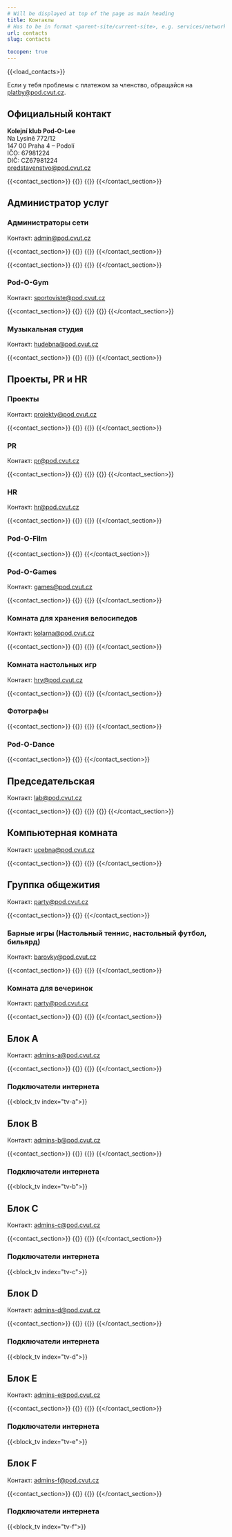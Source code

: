 ```yaml
---
# Will be displayed at top of the page as main heading
title: Контакты
# Has to be in format <parent-site/current-site>, e.g. services/network (notice missing slash at the beginning)
url: contacts
slug: contacts

tocopen: true
---
```

{{<load_contacts>}}

Если у тебя проблемы с платежом за членство, обращайся на <platby@pod.cvut.cz>.

## Официальный контакт

**Kolejní klub Pod-O-Lee**  
Na Lysině 772/12  
147 00 Praha 4 – Podolí  
IČO: 67981224  
DIČ: CZ67981224  
<predstavenstvo@pod.cvut.cz>

{{<contact_section>}}
        {{<contact index="pk" role="Председатель">}}
        {{<contact index="m" role="Заместитель председателя">}}
{{</contact_section>}}

## Администратор услуг
### Администраторы сети

Контакт: <admin@pod.cvut.cz>

{{<contact_section>}}
    {{<contact index="ss" role="Системный администратор">}}
    {{<contact index="zss" role="Заместитель системного администратора">}}
{{</contact_section>}}

{{<contact_section>}}
    {{<contact index="sn" role="Администратор сети">}}
    {{<contact index="zsn" role="Заместитель администратора сети ">}}
{{</contact_section>}}

### Pod-O-Gym

Контакт: <sportoviste@pod.cvut.cz>

{{<contact_section>}}
    {{<contact index="sg" role="Администратор Pod-O-Gym">}}
    {{<contact index="zsg" role="Заместитель администратора Pod-O-Gym">}}
    {{<contact index="sgt" role="Член команды Pod-O-Gym">}}
{{</contact_section>}}

### Музыкальная студия

Контакт: <hudebna@pod.cvut.cz>

{{<contact_section>}}
    {{<contact index="sh" role="Администратор музыкальной студии">}}
    {{<contact index="zsh" role="Заместитель администратора музыкальной студии">}}
{{</contact_section>}}

## Проекты, PR и HR

### Проекты

Контакт: <projekty@pod.cvut.cz>

{{<contact_section>}}
    {{<contact index="sp" role="Администратор проектов">}}
    {{<contact index="zsp" role="Заместитель администратора проектов">}}
{{</contact_section>}}

### PR

Контакт: <pr@pod.cvut.cz>

{{<contact_section>}}
    {{<contact index="pr" role="PR-менеджер">}}
    {{<contact index="zpr" role="Заместитель PR-менеджера">}}
    {{<contact index="prt" role="Член PR-команды">}}
{{</contact_section>}}

### HR

Контакт: <hr@pod.cvut.cz>

{{<contact_section>}}
    {{<contact index="hr" role="Менеджер по персоналу">}}
    {{<contact index="zhr" role="Заместитель менеджера по персоналу">}}
{{</contact_section>}}

### Pod-O-Film

{{<contact_section>}}
    {{<contact index="sf" role="Менеджер Pod-O-Film">}}
{{</contact_section>}}

### Pod-O-Games

Контакт: <games@pod.cvut.cz>

{{<contact_section>}}
    {{<contact index="gm" role="Администратор Pod-O-Games">}}
    {{<contact index="zgm" role="Заместитель администратора Pod-O-Games">}}
{{</contact_section>}}

### Комната для хранения велосипедов

Контакт: <kolarna@pod.cvut.cz>

{{<contact_section>}}
    {{<contact index="sk" role="Администратор хранения велосипедов">}}
    {{<contact index="zsk" role="Заместитель администратора по хранению велосипедов">}}
{{</contact_section>}}

### Комната настольных игр

Контакт: <hry@pod.cvut.cz>

{{<contact_section>}}
    {{<contact index="sdh" role="менеджер комнаты настольных игр">}}
    {{<contact index="zsdh" role="Заместитель менеджер комнаты настольных игр">}}
{{</contact_section>}}

### Фотографы

{{<contact_section>}}
    {{<contact index="hfot" role="Главный фотограф">}}
    {{<contact index="fot" role="Фотограф">}}
{{</contact_section>}}

### Pod-O-Dance

{{<contact_section>}}
    {{<contact index="ld" role="Преподаватель Pod-O-Dance">}}
{{</contact_section>}}

## Председательская

Контакт: <lab@pod.cvut.cz>

{{<contact_section>}}
    {{<contact index="sl" role="Администратор Pod-O-Lab">}}
    {{<contact index="zsl" role="Заместитель администратора Pod-O-Lab">}}
    {{<contact index="slt" role="Член команды Pod-O-Lab">}}
{{</contact_section>}}

## Компьютерная комната

Контакт: <ucebna@pod.cvut.cz>

{{<contact_section>}}
    {{<contact index="pc" role="Администратор компьютерного класса">}}
    {{<contact index="zpc" role="Заместитель aдминистратор компьютерного класса">}}
{{</contact_section>}}

## Группка общежития

Контакт: <party@pod.cvut.cz>

{{<contact_section>}}
    {{<contact index="vks" role="Ведущий группкы общежития">}}
{{</contact_section>}}

### Барные игры (Настольный теннис, настольный футбол, бильярд)

Контакт: <barovky@pod.cvut.cz>

{{<contact_section>}}
    {{<contact index="shm" role="Управляющий барными игровыми залами">}}
    {{<contact index="zshm" role="Заместитель управляющего игровыми залами">}}
{{</contact_section>}}

### Комната для вечеринок

Контакт: <party@pod.cvut.cz>

{{<contact_section>}}
    {{<contact index="sps" role="Менеджер комнаты для вечеринок">}}
    {{<contact index="zsps" role="Заместитель управляющего комнатой для вечеринок">}}
{{</contact_section>}}

## Блок A

Контакт: <admins-a@pod.cvut.cz>

{{<contact_section>}}
    {{<contact index="sba" role="Администратор блока A">}}
    {{<contact index="zsba" role="Заместитель администратора блока A">}}
{{</contact_section>}}

### Подключатели интернета

{{<block_tv index="tv-a">}}

## Блок B

Контакт: <admins-b@pod.cvut.cz>

{{<contact_section>}}
    {{<contact index="sbb" role="Администратор блока B">}}
    {{<contact index="zsbb" role="Заместитель администратора блока B">}}
{{</contact_section>}}

### Подключатели интернета

{{<block_tv index="tv-b">}}

## Блок C

Контакт: <admins-c@pod.cvut.cz>

{{<contact_section>}}
    {{<contact index="sbc" role="Администратор блока C">}}
    {{<contact index="zsbc" role="Заместитель администратора блока C">}}
{{</contact_section>}}

### Подключатели интернета

{{<block_tv index="tv-c">}}

## Блок D

Контакт: <admins-d@pod.cvut.cz>

{{<contact_section>}}
    {{<contact index="sbd" role="Администратор блока D">}}
    {{<contact index="zsbd" role="Заместитель администратора блока D">}}
{{</contact_section>}}

### Подключатели интернета

{{<block_tv index="tv-d">}}

## Блок E

Контакт: <admins-e@pod.cvut.cz>

{{<contact_section>}}
    {{<contact index="sbe" role="Администратор блока E">}}
    {{<contact index="zsbe" role="Заместитель администратора блока E">}}
{{</contact_section>}}

### Подключатели интернета

{{<block_tv index="tv-e">}}

## Блок F

Контакт: <admins-f@pod.cvut.cz>

{{<contact_section>}}
    {{<contact index="sbf" role="Администратор блока F">}}
    {{<contact index="zsbf" role="Заместитель администратора блока F">}}
{{</contact_section>}}

### Подключатели интернета

{{<block_tv index="tv-f">}}
